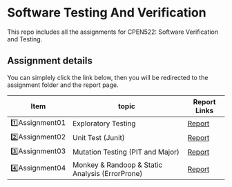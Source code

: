 # Software Testing And Verification

This repo includes all the assignments for CPEN522: Software Verification and Testing. 

## Assignment details

You can simplely click the link below, then you will be redirected to the assignment folder and the report page. 

|    **Item**     | **topic** |**Report Links** |
|-----------------|-------------------------- | ------------------|
| :one:Assignment01| Exploratory Testing | [Report](https://github.com/Tangjiahui26/SoftwareTestingAndVerification/blob/master/Reports/CPEN522-Assignment1.pdf)|
| :two:Assignment02| Unit Test (Junit) | [Report](https://github.com/Tangjiahui26/SoftwareTestingAndVerification/blob/master/Reports/group8_assignment2.pdf)|
| :three:Assignment03| Mutation Testing (PIT and Major) | [Report](https://github.com/Tangjiahui26/SoftwareTestingAndVerification/blob/master/Reports/group8_assignment3.pdf)|
| :four:Assignment04| Monkey & Randoop & Static Analysis (ErrorProne) | [Report](https://github.com/Tangjiahui26/SoftwareTestingAndVerification/blob/master/Reports/group8_assignment4.pdf)|
